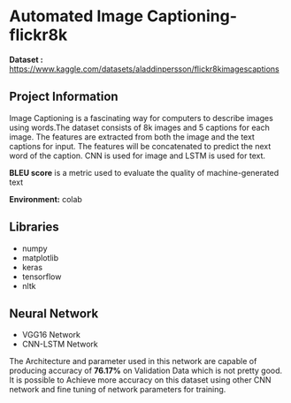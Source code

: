 # Automated Image Captioning-flickr8k

**Dataset :** https://www.kaggle.com/datasets/aladdinpersson/flickr8kimagescaptions

## Project Information

Image Captioning is a fascinating way for computers to describe images using words.The dataset consists of 8k images and 5 captions for each image. The features are extracted from both the image and the text captions for input. The features will be concatenated to predict the next word of the caption.
CNN is used for image and LSTM is used for text.

**BLEU score** is a metric used to evaluate the quality of machine-generated text

**Environment:** colab

## Libraries

- numpy
- matplotlib
- keras
- tensorflow
- nltk

## Neural Network

- VGG16 Network
- CNN-LSTM Network

 
 The Architecture and parameter used in this network are capable of producing accuracy of ****76.17%**** on Validation Data which is not pretty good. It is possible to Achieve more accuracy on this dataset using other CNN network and fine tuning of network parameters for training. 
